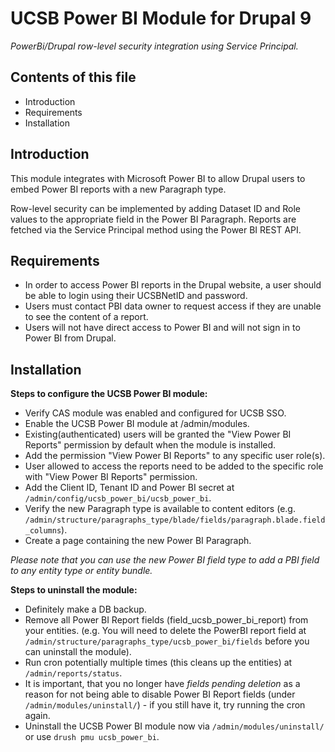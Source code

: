 # UCSB Power BI Module for Drupal 9
_PowerBi/Drupal row-level security integration using Service Principal._

Contents of this file
---------------------

* Introduction
* Requirements
* Installation

Introduction
-----------------

This module integrates with Microsoft Power BI to allow Drupal users to
embed Power BI reports with a new Paragraph type.

Row-level security can be implemented by adding Dataset ID and Role values
to the appropriate field in the Power BI Paragraph. Reports are fetched via
the Service Principal method using the Power BI REST API.

Requirements
-----------------

* In order to access Power BI reports in the Drupal website, a user should be able to login using their UCSBNetID and password.
* Users must contact PBI data owner to request access if they are unable to see the content of a report.
* Users will not have direct access to Power BI and will not sign in to Power BI from Drupal.

Installation
-----------------

**Steps to configure the UCSB Power BI module:**

* Verify CAS module was enabled and configured for UCSB SSO. 
* Enable the UCSB Power BI module at /admin/modules.
* Existing(authenticated) users will be granted the "View Power BI Reports" permission by default when the module is installed.
* Add the permission "View Power BI Reports" to any specific user role(s).
* User allowed to access the reports need to be added to the specific role with "View Power BI Reports" permission.
* Add the Client ID, Tenant ID and Power BI secret at 
  `/admin/config/ucsb_power_bi/ucsb_power_bi`.
* Verify the new Paragraph type is available to content editors
  (e.g. `/admin/structure/paragraphs_type/blade/fields/paragraph.blade.field_columns`).
* Create a page containing the new Power BI Paragraph.

_Please note that you can use the new Power BI field type to add a PBI field to any entity type or entity bundle._

**Steps to uninstall the module:**

* Definitely make a DB backup.
* Remove all Power BI Report fields (field_ucsb_power_bi_report) from your entities.
  (e.g. You will need to delete the PowerBI report field at `/admin/structure/paragraphs_type/ucsb_power_bi/fields` before you can uninstall the module).
* Run cron potentially multiple times (this cleans up the entities) at `/admin/reports/status`.
* It is important, that you no longer have _fields pending deletion_ as a reason for not being able to disable Power BI Report fields (under `/admin/modules/uninstall/`) - if you still have it, try running the cron again.
* Uninstall the UCSB Power BI module now via `/admin/modules/uninstall/` or use `drush pmu ucsb_power_bi`.